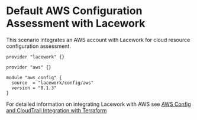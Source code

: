 # Default AWS Configuration Assessment with Lacework
This scenario integrates an AWS account with Lacework for cloud resource configuration assessment.

```hcl
provider "lacework" {}

provider "aws" {}

module "aws_config" {
  source  = "lacework/config/aws"
  version = "0.1.3"
}
```

For detailed information on integrating Lacework with AWS see [AWS Config and CloudTrail Integration with Terraform](https://support.lacework.com/hc/en-us/articles/360057092034-AWS-Config-and-CloudTrail-Integration-with-Terraform)